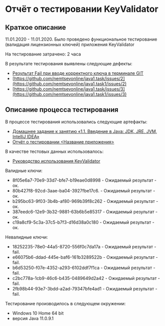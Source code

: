 # Отчёт о тестировании KeyValidator

## Краткое описание

11.01.2020 - 11.01.2020. Было проведено функциональное тестирование (валидация лицензионных ключей) приложения KeyValidator

На тестирование затрачено: 2 часа

В результате тестирования выявлены следующие дефекты:

* [Результат Fail при вводе корректного ключа в терминале GIT](https://github.com/nemtsevonline/java1.task1/issues/1)
* [https://github.com/nemtsevonline/java1.task/issues/2](https://github.com/nemtsevonline/java1.task1/issues/2)
* [https://github.com/nemtsevonline/java1.task/issues/3](https://github.com/nemtsevonline/java1.task1/issues/3)

## Описание процесса тестирования

В процессе тестирования использовались следующие артефакты:
* [Домашнее задание к занятию «1.1. Введение в Java: JDK, JRE, JVM, IntelliJ IDEA»](https://github.com/netology-code/javaqa-homeworks/tree/master/intro)
* [Отчёт о тестировании <Название приложения>](https://github.com/netology-code/javaqa-homeworks/blob/master/intro/report.md)


В качестве тестовых данных использовалось:
* [Руководство использования KeyValidator](https://github.com/netology-code/javaqa-homeworks/blob/master/intro/user-manual.md)

Валидные ключи:
* 8f05e6a7-70e9-33d7-bfe7-b19eae0d8998 - Ожидаемый результат - ок.
* 80b427f8-92cd-3aae-ba04-3927fbe17c6. - Ожидаемый результат - ок.
* b295bc63-9f03-3b4b-af80-969b39f8c262 - Ожидаемый результат - ок.
* 387eedc6-12e9-3b32-9881-63b6b5e85317 - Ожидаемый результат - ок.
* c19a8cf9-5c3a-37c5-b7f3-d16d38a0c180 - Ожидаемый результат - ок.

Невалидные ключи:
* 18252235-78e0-44a5-8720-556f0c7da17a - Ожидаемый результат - fail.
* e66075b6-ddad-445e-baf6-161b3289522b - Ожидаемый результат - fail.
* b6d53250-f07e-4352-a293-6102ddf7f1ca - Ожидаемый результат - fail.
* c2bc778a-1cb9-46c6-b435-0489649d2a42 - Ожидаемый результат - fail.
* 2fb98b44-93e7-3bdd-a2ad-79347bfe4ad1 - Ожидаемый результат - fail.

Тестирование производилось в следующем окружении:
* Windows 10 Home 64 bit
* версия Java 11.0.9.1
